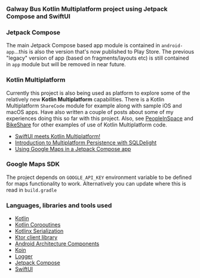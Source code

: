 ### Galway Bus Kotlin Multiplatform project using Jetpack Compose and SwiftUI


### Jetpack Compose

The main Jetpack Compose based app module is contained in `android-app`...this is also the version that's now 
published to Play Store.  The previous "legacy" version of app (based on fragments/layouts etc) is still contained in `app` module but will be removed in near future.


### Kotlin Multiplatform

Currently this project is also being used as platform to explore some of the relatively new **Kotlin Multiplatform**
capabilities.  There is a Kotlin Multiplatform `ShareCode` module for example along with sample iOS
and macOS apps. Have also written a couple of posts about some of my experiences doing this so far with this project.  Also, 
see [PeopleInSpace](https://github.com/joreilly/PeopleInSpace) and [BikeShare](https://github.com/joreilly/BikeShare) for 
other examples of use of Kotlin Multiplatform code.

* [SwiftUI meets Kotlin Multiplatform!](https://johnoreilly.dev/2019/06/08/swiftui-meetings-kotlin-multiplatform/)
* [Introduction to Multiplatform Persistence with SQLDelight](https://johnoreilly.dev/posts/sqldelight-multiplatform/)
* [Using Google Maps in a Jetpack Compose app](https://johnoreilly.dev/posts/jetpack-compose-google-maps/)


### Google Maps SDK

The project depends on `GOOGLE_API_KEY` environment variable to be defined for maps functionality to work.  Alternatively
you can update where this is read in `build.gradle`

### Languages, libraries and tools used

* [Kotlin](https://kotlinlang.org/)
* [Kotlin Corooutines](https://kotlinlang.org/docs/reference/coroutines-overview.html)
* [Kotlinx Serialization](https://github.com/Kotlin/kotlinx.serialization)
* [Ktor client library](https://github.com/ktorio/ktor)
* [Android Architecture Components](https://developer.android.com/topic/libraries/architecture/index.html)
* [Koin](https://github.com/InsertKoinIO/koin)
* [Logger](https://github.com/orhanobut/logger)
* [Jetpack Compose](https://developer.android.com/jetpack/compose)
* [SwiftUI](https://developer.apple.com/documentation/swiftui)
